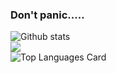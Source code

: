 ### Don't panic.....

![Github stats](https://github-readme-stats.vercel.app/api?username=ibnunazm&show_icons=true&theme=midnight-purple)<br>
![](https://github-readme-streak-stats.herokuapp.com/?user=ibnunazm&theme=midnight-purple_border=false)<br>
![Top Languages Card](https://github-readme-stats.vercel.app/api/top-langs/?username=ibnunazm&layout=compact&theme=midnight-purple)
